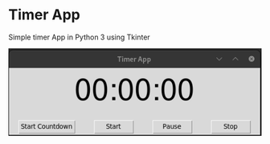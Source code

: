 # Timer App
Simple timer App in Python 3 using Tkinter

![Time App Screenshot](img/timer-app-screenshot.png)
